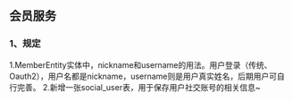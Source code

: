 ## 会员服务
### 1、规定
1.MemberEntity实体中，nickname和username的用法。用户登录（传统、Oauth2），用户名都是nickname，username则是用户真实姓名，后期用户可自行完善。
2.新增一张social_user表，用于保存用户社交账号的相关信息~ 
